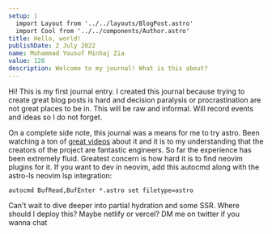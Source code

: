 ```yaml
---
setup: |
  import Layout from '../../layouts/BlogPost.astro'
  import Cool from '../../components/Author.astro'
title: Hello, world!
publishDate: 2 July 2022
name: Mohammad Yousuf Minhaj Zia
value: 128
description: Welcome to my journal! What is this about?
---
```


<Cool name={frontmatter.name} href="https://github.com/yzia2000" client:load />

Hi! This is my first journal entry. I created this journal because trying to
create great blog posts is hard and decision paralysis or procrastination are
not great places to be in. This will be raw and informal. Will record events
and ideas so I do not forget.

On a complete side note, this journal was a means for me to try astro. Been
watching a ton of [great videos](https://youtu.be/fp3mYVoMN7w) about it and it
is to my understanding that the creators of the project are fantastic
engineers. So far the experience has been extremely fluid. Greatest concern is
how hard it is to find neovim plugins for it. If you want to dev in neovim, add
this autocmd along with the astro-ls neovim lsp integration: 
```vimscript
autocmd BufRead,BufEnter *.astro set filetype=astro 
```

Can't wait to dive deeper into partial hydration and some SSR. Where should I deploy this?
Maybe netlify or vercel? DM me on twitter if you wanna chat
